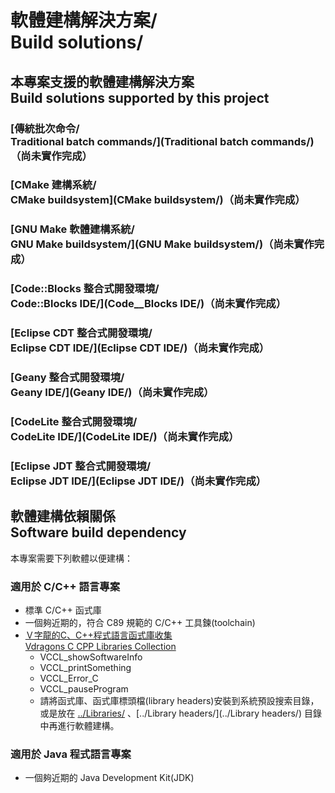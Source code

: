 # 軟體建構解決方案/<br />Build solutions/
## 本專案支援的軟體建構解決方案<br>Build solutions supported by this project
### [傳統批次命令/<br />Traditional batch commands/](Traditional batch commands/)（尚未實作完成）
### [CMake 建構系統/<br />CMake buildsystem](CMake buildsystem/)（尚未實作完成）
### [GNU Make 軟體建構系統/<br />GNU Make buildsystem/](GNU Make buildsystem/)（尚未實作完成）
### [Code::Blocks 整合式開發環境/<br />Code::Blocks IDE/](Code__Blocks IDE/)（尚未實作完成）
### [Eclipse CDT 整合式開發環境/<br />Eclipse CDT IDE/](Eclipse CDT IDE/)（尚未實作完成）
### [Geany 整合式開發環境/<br />Geany IDE/](Geany IDE/)（尚未實作完成）
### [CodeLite 整合式開發環境/<br />CodeLite IDE/](CodeLite IDE/)（尚未實作完成）
### [Eclipse JDT 整合式開發環境/<br />Eclipse JDT IDE/](Eclipse JDT IDE/)（尚未實作完成）

## 軟體建構依賴關係<br />Software build dependency
本專案需要下列軟體以便建構：

### 適用於 C/C++ 語言專案
* 標準 C/C++ 函式庫
* 一個夠近期的，符合 C89 規範的 C/C++ 工具鍊(toolchain)
* [Ｖ字龍的C、C++程式語言函式庫收集<br />Vdragons C CPP Libraries Collection](https://github.com/Vdragon/Vdragons_C_CPP_Libraries_Collection)
	* VCCL_showSoftwareInfo
	* VCCL_printSomething
	* VCCL_Error_C
	* VCCL_pauseProgram 
	* 請將函式庫、函式庫標頭檔(library headers)安裝到系統預設搜索目錄，或是放在 [../Libraries/](../Libraries/) 、[../Library headers/](../Library headers/) 目錄中再進行軟體建構。

### 適用於 Java 程式語言專案
* 一個夠近期的 Java Development Kit(JDK)